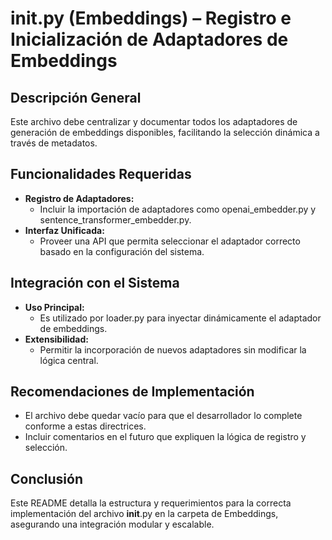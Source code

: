 # __init__.py (Embeddings) – Registro e Inicialización de Adaptadores de Embeddings

## Descripción General
Este archivo debe centralizar y documentar todos los adaptadores de generación de embeddings disponibles, facilitando la selección dinámica a través de metadatos.

## Funcionalidades Requeridas
- **Registro de Adaptadores:**  
  - Incluir la importación de adaptadores como openai_embedder.py y sentence_transformer_embedder.py.
- **Interfaz Unificada:**  
  - Proveer una API que permita seleccionar el adaptador correcto basado en la configuración del sistema.

## Integración con el Sistema
- **Uso Principal:**  
  - Es utilizado por loader.py para inyectar dinámicamente el adaptador de embeddings.
- **Extensibilidad:**  
  - Permitir la incorporación de nuevos adaptadores sin modificar la lógica central.

## Recomendaciones de Implementación
- El archivo debe quedar vacío para que el desarrollador lo complete conforme a estas directrices.
- Incluir comentarios en el futuro que expliquen la lógica de registro y selección.

## Conclusión
Este README detalla la estructura y requerimientos para la correcta implementación del archivo __init__.py en la carpeta de Embeddings, asegurando una integración modular y escalable.
